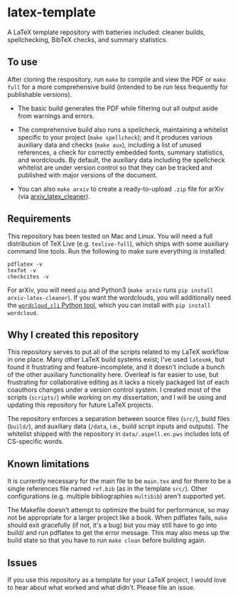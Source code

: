 # latex-template

A LaTeX template repository with batteries included: cleaner builds, spellchecking, BibTeX checks, and summary statistics.

## To use

After cloning the respository, run `make` to compile and view the PDF or `make full` for a more comprehensive build (intended to be run less frequently for publishable versions).

- The basic build generates the PDF while filtering out all output aside from warnings and errors.

- The comprehensive build also runs a spellcheck, maintaining a whitelist specific to your project (`make spellcheck`); and it produces various auxiliary data and checks (`make aux`), including a list of unused references, a check for correctly embedded fonts, summary statistics, and wordclouds.
By default, the auxiliary data including the spellcheck whitelist are under version control so that they can be tracked and published with major versions of the document.

- You can also `make arxiv` to create a ready-to-upload `.zip` file for arXiv (via [arxiv_latex_cleaner](https://github.com/google-research/arxiv-latex-cleaner)).

## Requirements

This repository has been tested on Mac and Linux.
You will need a full distribution of TeX Live (e.g. `texlive-full`), which ships with some auxiliary command line tools. Run the following to make sure everything is installed:
```
pdflatex -v
texfot -v
checkcites -v
```

For arXiv, you will need `pip` and Python3 (`make arxiv` runs `pip install arxiv-latex-cleaner`).
If you want the wordclouds, you will additionally need the [`wordcloud_cli` Python tool](https://github.com/amueller/word_cloud), which you can install with `pip install wordcloud`.

## Why I created this repository

This repository serves to put all of the scripts related to my LaTeX workflow in one place. Many other LaTeX build systems exist; I've used `latexmk`, but found it frustrating and feature-incomplete, and it doesn't include a bunch of the other auxiliary functionality here. Overleaf is far easier to use, but frustrating for collaborative editing as it lacks a nicely packaged list of each coauthors changes under a version control system.
I created most of the scripts (`scripts/`) while working on my dissertation, and I will be using and updating this repository for future LaTeX projects.

The repository enforces a separation between source files (`src/`), build files (`build/`), and auxiliary data (`/data`, i.e., build script inputs and outputs).
The whitelist shipped with the repository in `data/.aspell.en.pws` includes lots of CS-specific words.

## Known limitations

It is currently necessary for the main file to be `main.tex` and for there to be a single references file named `ref.bib` (as in the template `src/`).
Other configurations (e.g. multiple bibliographies `multibib`) aren't supported yet.

The Makefile doesn't attempt to optimize the build for performance, so may not be appropriate for a larger project like a book.
When pdflatex fails, `make` should exit gracefully (if not, it's a bug) but you may still have to go into build/ and run pdflatex to get the error message. This may also mess up the build state so that you have to run `make clean` before building again.

## Issues

If you use this repository as a template for your LaTeX project, I would love to hear about what worked and what didn't. Please file an issue.
